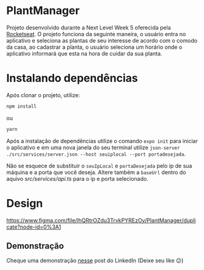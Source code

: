 # PlantManager
Projeto desenvolvido durante a Next Level Week 5 oferecida pela [Rocketseat](https://rocketseat.com.br/).
O projeto funciona da seguinte maneira, o usuário entra no aplicativo e seleciona as plantas de seu interesse de acordo com o comodo da casa, ao cadastrar a planta,
o usuário seleciona um horário onde o aplicativo informará que esta na hora de cuidar da sua planta.

# Instalando dependências

Após clonar o projeto, utilize:
``` bash
npm install
```
ou 
``` bash
yarn
```

Após a instalação de dependências utilize o comando ```expo init``` para iniciar o aplicativo e em uma nova janela do seu terminal utilize 
```json-server ./src/services/server.json --host seuiplocal --port portadesejada```.

Não se esquece de substituir o ```seuIpLocal``` e ```portaDesejada``` pelo ip de sua máquina e a porta que você deseja.
Altere também a ```baseUrl``` dentro do aquivo _src/services/api.ts_ para o ip e porta selecionado.

# Design
https://www.figma.com/file/IhQRtrOZdu3TrvkPYREzOy/PlantManager/duplicate?node-id=0%3A1


## Demonstração 
Cheque uma demonstração [nesse](https://www.linkedin.com/feed/update/urn:li:activity:6791432994478428160/) post do LinkedIn (Deixe seu like 😉)
